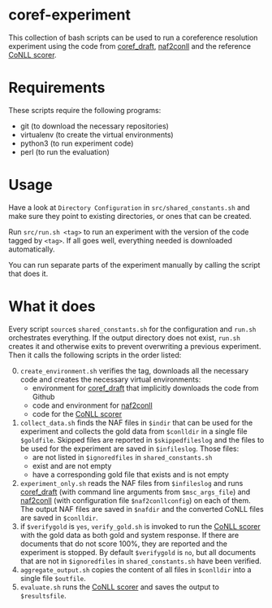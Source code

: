 # coref-experiment
This collection of bash scripts can be used to run a coreference resolution experiment using the code from [coref_draft][], [naf2conll][] and the reference [CoNLL scorer][].

# Requirements
These scripts require the following programs:

 - git (to download the necessary repositories)
 - virtualenv (to create the virtual environments)
 - python3 (to run experiment code)
 - perl (to run the evaluation)

# Usage
Have a look at `Directory Configuration` in `src/shared_constants.sh` and make sure they point to existing directories, or ones that can be created.

Run `src/run.sh <tag>` to run an experiment with the version of the code tagged by `<tag>`. If all goes well, everything needed is downloaded automatically.

You can run separate parts of the experiment manually by calling the script that does it.

# What it does
Every script `source`s `shared_constants.sh` for the configuration and `run.sh` orchestrates everything. If the output directory does not exist, `run.sh` creates it and otherwise exits to prevent overwriting a previous experiment. Then it calls the following scripts in the order listed:

 0. `create_environment.sh` verifies the tag, downloads all the necessary code and creates the necessary virtual environments:
     + environment for [coref_draft][] that implicitly downloads the code from Github
     + code and environment for [naf2conll][]
     + code for the [CoNLL scorer][]
 0. `collect_data.sh` finds the NAF files in `$indir` that can be used for the experiment and collects the gold data from `$conlldir` in a single file `$goldfile`. Skipped files are reported in `$skippedfileslog` and the files to be used for the experiment are saved in `$infileslog`. Those files:
     + are not listed in `$ignoredfiles` in `shared_constants.sh`
     + exist and are not empty
     + have a corresponding gold file that exists and is not empty
 0. `experiment_only.sh` reads the NAF files from `$infileslog` and
    runs [coref_draft][] (with command line arguments from `$msc_args_file`)
    and [naf2conll][] (with configuration file `$naf2conllconfig`)
    on each of them.
    The output NAF files are saved in `$nafdir`
    and the converted CoNLL files are saved in `$conlldir`.
 0. if `$verifygold` is `yes`, `verify_gold.sh` is invoked to run the [CoNLL scorer][] with the gold data as both gold and system response.
    If there are documents that do not score 100%, they are reported and the experiment is stopped.
    By default `$verifygold` is `no`, but all documents that are not in `$ignoredfiles` in `shared_constants.sh` have been verified.
 0. `aggregate_output.sh` copies the content of all files in `$conlldir` into a single file `$outfile`.
 0. `evaluate.sh` runs the [CoNLL scorer][] and saves the output to `$resultsfile`.

[coref_draft]: https://www.github.com/mpvharmelen/coref_draft.git
[naf2conll]: https://www.github.com/cltl/FormatConversions.git
[CoNLL scorer]: https://www.github.com/conll/reference-coreference-scorers.git

